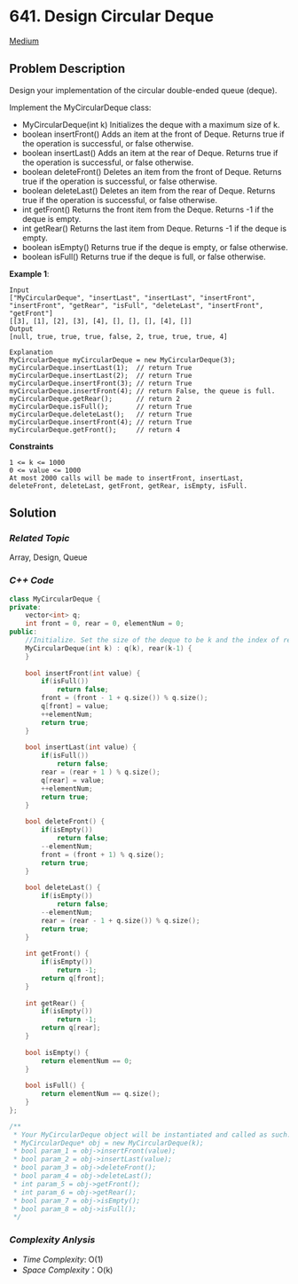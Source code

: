 # 641. Design Circular Deque
[Medium](https://leetcode.com/problems/design-circular-deque/description/)

## Problem Description

Design your implementation of the circular double-ended queue (deque).

Implement the MyCircularDeque class:

- MyCircularDeque(int k) Initializes the deque with a maximum size of k.
- boolean insertFront() Adds an item at the front of Deque. Returns true if the operation is successful, or false otherwise.
- boolean insertLast() Adds an item at the rear of Deque. Returns true if the operation is successful, or false otherwise.
- boolean deleteFront() Deletes an item from the front of Deque. Returns true if the operation is successful, or false otherwise.
- boolean deleteLast() Deletes an item from the rear of Deque. Returns true if the operation is successful, or false otherwise.
- int getFront() Returns the front item from the Deque. Returns -1 if the deque is empty.
- int getRear() Returns the last item from Deque. Returns -1 if the deque is empty.
- boolean isEmpty() Returns true if the deque is empty, or false otherwise.
- boolean isFull() Returns true if the deque is full, or false otherwise.

**Example 1**:
```
Input
["MyCircularDeque", "insertLast", "insertLast", "insertFront", "insertFront", "getRear", "isFull", "deleteLast", "insertFront", "getFront"]
[[3], [1], [2], [3], [4], [], [], [], [4], []]
Output
[null, true, true, true, false, 2, true, true, true, 4]

Explanation
MyCircularDeque myCircularDeque = new MyCircularDeque(3);
myCircularDeque.insertLast(1);  // return True
myCircularDeque.insertLast(2);  // return True
myCircularDeque.insertFront(3); // return True
myCircularDeque.insertFront(4); // return False, the queue is full.
myCircularDeque.getRear();      // return 2
myCircularDeque.isFull();       // return True
myCircularDeque.deleteLast();   // return True
myCircularDeque.insertFront(4); // return True
myCircularDeque.getFront();     // return 4
```

**Constraints**
```
1 <= k <= 1000
0 <= value <= 1000
At most 2000 calls will be made to insertFront, insertLast, deleteFront, deleteLast, getFront, getRear, isEmpty, isFull.
```

## Solution

### _Related Topic_
   Array, Design, Queue

### _C++ Code_
```cpp
class MyCircularDeque {
private:
    vector<int> q;
    int front = 0, rear = 0, elementNum = 0;
public:
    //Initialize. Set the size of the deque to be k and the index of rear to (k-1)
    MyCircularDeque(int k) : q(k), rear(k-1) {
    }
    
    bool insertFront(int value) {
        if(isFull())
            return false;
        front = (front - 1 + q.size()) % q.size();
        q[front] = value;
        ++elementNum;
        return true;
    }
    
    bool insertLast(int value) {
        if(isFull())
            return false;
        rear = (rear + 1 ) % q.size();
        q[rear] = value;
        ++elementNum;
        return true;        
    }
    
    bool deleteFront() {
        if(isEmpty())
            return false;
        --elementNum;
        front = (front + 1) % q.size();
        return true;
    }
    
    bool deleteLast() {
        if(isEmpty())
            return false;
        --elementNum;
        rear = (rear - 1 + q.size()) % q.size();
        return true;
    }
    
    int getFront() {
        if(isEmpty())
            return -1;
        return q[front];
    }
    
    int getRear() {
        if(isEmpty())
            return -1;
        return q[rear];        
    }
    
    bool isEmpty() {
        return elementNum == 0;
    }
    
    bool isFull() {
        return elementNum == q.size();
    }
};

/**
 * Your MyCircularDeque object will be instantiated and called as such:
 * MyCircularDeque* obj = new MyCircularDeque(k);
 * bool param_1 = obj->insertFront(value);
 * bool param_2 = obj->insertLast(value);
 * bool param_3 = obj->deleteFront();
 * bool param_4 = obj->deleteLast();
 * int param_5 = obj->getFront();
 * int param_6 = obj->getRear();
 * bool param_7 = obj->isEmpty();
 * bool param_8 = obj->isFull();
 */
```

### _Complexity Anlysis_
- _Time Complexity_: O(1)
- _Space Complexity_：O(k)
